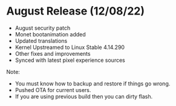 # August Release (12/08/22)
- August security patch
- Monet bootanimation added
- Updated translations
- Kernel Upstreamed to Linux Stable  4.14.290
- Other fixes and improvements
- Synced with latest pixel experience sources

Note: 
- You must know how to backup and restore if things go wrong.
- Pushed OTA for current users.
- If you are using previous build then you can dirty flash.
